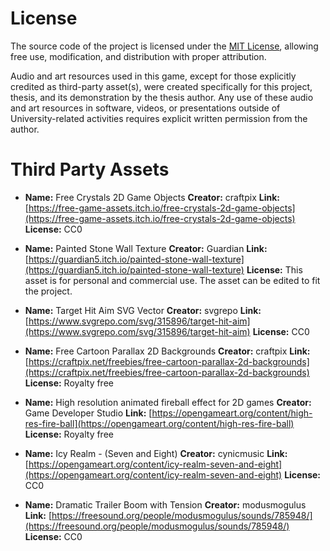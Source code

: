 # License
The source code of the project is licensed under the [MIT License](https://opensource.org/license/mit),
allowing free use, modification, and distribution with proper attribution.

Audio and art resources used in this game, except for those explicitly
credited as third-party asset(s), were created specifically for this project,
thesis, and its demonstration by the thesis author. Any use of these
audio and art resources in software, videos, or presentations outside of
University-related activities requires explicit written permission from the author.

# Third Party Assets

- **Name:** Free Crystals 2D Game Objects
  **Creator:** craftpix
  **Link:** [https://free-game-assets.itch.io/free-crystals-2d-game-objects](https://free-game-assets.itch.io/free-crystals-2d-game-objects)
  **License:** CC0

- **Name:** Painted Stone Wall Texture
  **Creator:** Guardian
  **Link:** [https://guardian5.itch.io/painted-stone-wall-texture](https://guardian5.itch.io/painted-stone-wall-texture)
  **License:** This asset is for personal and commercial use. The asset can be edited to fit the project.

- **Name:** Target Hit Aim SVG Vector
  **Creator:** svgrepo
  **Link:** [https://www.svgrepo.com/svg/315896/target-hit-aim](https://www.svgrepo.com/svg/315896/target-hit-aim)
  **License:** CC0

- **Name:** Free Cartoon Parallax 2D Backgrounds
  **Creator:** craftpix
  **Link:** [https://craftpix.net/freebies/free-cartoon-parallax-2d-backgrounds](https://craftpix.net/freebies/free-cartoon-parallax-2d-backgrounds)
  **License:** Royalty free

- **Name:** High resolution animated fireball effect for 2D games
  **Creator:** Game Developer Studio
  **Link:** [https://opengameart.org/content/high-res-fire-ball](https://opengameart.org/content/high-res-fire-ball)
  **License:** Royalty free

- **Name:** Icy Realm - (Seven and Eight)
  **Creator:** cynicmusic
  **Link:** [https://opengameart.org/content/icy-realm-seven-and-eight](https://opengameart.org/content/icy-realm-seven-and-eight)
  **License:** CC0

- **Name:** Dramatic Trailer Boom with Tension
  **Creator:** modusmogulus
  **Link:** [https://freesound.org/people/modusmogulus/sounds/785948/](https://freesound.org/people/modusmogulus/sounds/785948/)
  **License:** CC0
